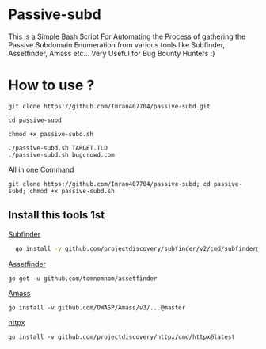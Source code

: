 
# Passive-subd

This is a Simple Bash Script For Automating the Process of gathering the Passive Subdomain Enumeration from various tools like Subfinder, Assetfinder, Amass etc... Very Useful for Bug Bounty Hunters :)

# How to use ?
```
git clone https://github.com/Imran407704/passive-subd.git
```
```
cd passive-subd
```
```
chmod +x passive-subd.sh 
```
```
./passive-subd.sh TARGET.TLD
./passive-subd.sh bugcrowd.com 
```
All in one Command 
```
git clone https://github.com/Imran407704/passive-subd; cd passive-subd; chmod +x passive-subd.sh
```
## Install this tools 1st

[Subfinder](https://github.com/projectdiscovery/subfinder)

```bash
  go install -v github.com/projectdiscovery/subfinder/v2/cmd/subfinder@latest
```
[Assetfinder](https://github.com/tomnomnom/assetfinder)
```
go get -u github.com/tomnomnom/assetfinder
```
[Amass](https://github.com/OWASP/Amass)
```
go install -v github.com/OWASP/Amass/v3/...@master
```

[httpx](https://github.com/projectdiscovery/httpx)
```
go install -v github.com/projectdiscovery/httpx/cmd/httpx@latest
```
